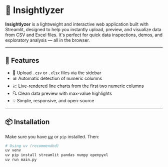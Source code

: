 # 🧠 Insightlyzer

**Insightlyzer** is a lightweight and interactive web application built with Streamlit, designed to help you instantly upload, preview, and visualize data from CSV and Excel files. It's perfect for quick data inspections, demos, and exploratory analysis — all in the browser.

---

## 🚀 Features

- 📂 Upload `.csv` or `.xlsx` files via the sidebar
- 📊 Automatic detection of numeric columns
- 📈 Live-rendered line charts from the first two numeric columns
- 🔍 Clean data preview with max-value highlights
- 💡 Simple, responsive, and open-source

---

## 📦 Installation

Make sure you have [uv](https://pypi.org/project/uv/) or `pip` installed. Then:

```bash
# Using uv (recommended)
uv venv
uv pip install streamlit pandas numpy openpyxl
uv run main.py